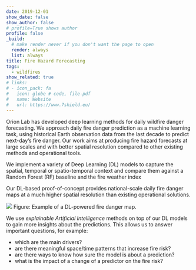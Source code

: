 ```yaml
---
date: 2019-12-01
show_date: false
show_author: false
# profile=True shows author
profile: false    
_build:
  # make render never if you don't want the page to open
  render: always
  list: always
title: Fire Hazard Forecasting
tags: 
  - wildfires
show_related: true
# links:
# - icon_pack: fa
#   icon: globe # code, file-pdf
#   name: Website
#   url: https://www.7shield.eu/
---
```


Orion Lab has developed deep learning methods for daily wildfire danger forecasting. We approach daily fire danger prediction as a machine learning task, using historical Earth observation data from the last decade to predict next-day’s fire danger. Our work aims at producing fire hazard forecasts at large scales and with better spatial resolution compared to other existing methods and operational tools.

<!--more-->

We implement a variety of Deep Learning (DL) models to capture the spatial, temporal or spatio-temporal context and compare them against a Random Forest (RF) baseline and the fire weather index

Our DL-based proof-of-concept provides national-scale daily fire danger maps at a much higher spatial resolution than existing operational solutions.

![](applications/fire_1.png)
Figure: Example of a DL-powered fire danger map.

We use *explainable Artificial Intelligence* methods on top of our DL models to gain more insights about the predictions. 
This allows us to answer important questions, for example: 
- which are the main drivers? 
- are there meaningful space/time patterns that increase fire risk? 
- are there ways to know how sure the model is about a prediction? 
- what is the impact of a change of a predictor on the fire risk?